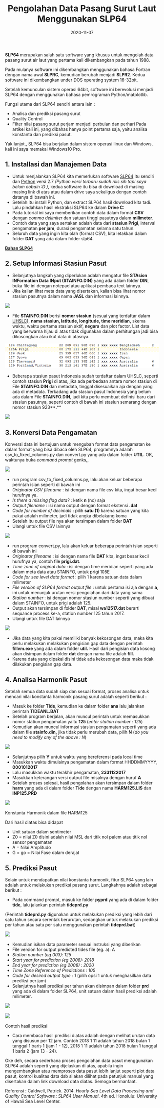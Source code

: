 ﻿---
title: Pengolahan Data Pasang Surut Laut Menggunakan SLP64
date: 2020-11-07
tags: 
- SLP64
- Pasut
categories : 
- Hidrografi
typora-root-url: ./
slug: pengolahan-pasut-slp64
---

**SLP64** merupakan salah satu software yang khusus untuk mengolah data pasang surut air laut yang pertama kali dikembangkan pada tahun 1988.

Pada mulanya software ini dikembangkan menggunakan bahasa Fortran dengan nama awal **SLPRC**, kemudian berubah menjadi **SLPR2**. Kedua software ini dikembangkan under DOS operating system 16-32bit.

Setelah kemunculan sistem operasi 64bit, software ini berevolusi menjadi SLP64 dengan menggunakan bahasa pemrograman Python/matplotlib.

Fungsi utama dari SLP64 sendiri antara lain :
-  Analisa dan prediksi pasang surut
-  Quality Control
-  Filter nilai pasang surut perjam menjadi perbulan dan perhari
Pada artikel kali ini, yang dibahas hanya point pertama saja, yaitu analisa konstanta dan prediksi pasut.

Yak lanjot,, 
SLP64 bisa berjalan dalam sistem operasi linux dan Windows, kali ini saya memakai Windows10 Pro.

## **1. Installasi dan Manajemen Data**

- Untuk menjalankan SLP64 kita memerlukan software [SLP64](http://ilikai.soest.hawaii.edu/UHSLC/jasl/jaslsoft.html) itu sendiri dan [Python](https://www.python.org/downloads/) versi 2.7 *(Python versi terbaru sudah rilis sih tapi saya belum cobain :D )*, kedua software itu bisa di download di masing masing link di atas atau dalam drive saya sekaligus dengan contoh datanya di bawah ini.
- Setelah itu install Python, dan extract SLP64 hasil download kita tadi. Lalu pindahkan hasil ekstraksi SLP64 ke dalam **Drive C:**
- Pada tutorial ini saya memberikan contoh data dalam format **CSV** dengan *comma delimiter* dan satuan tinggi pasutnya dalam **milimeter**.
- Contoh data yang saya sertakan adalah data dari **stasiun Prigi**, interval pengamatan **per jam**, durasi pengamatan selama satu tahun.
- Seluruh data yang ingin kita olah (format CSV), kita letakkan dalam folder **DAT** yang ada dalam folder slp64.

**[Bahan SLP64](https://1drv.ms/u/s!AlFYwWWftV2zmxyS8TvFjKWfiZTp?e=emj8pN)**

## **2. Setup Informasi Stasiun Pasut**

- Selanjutnya langkah yang diperlukan adalah mengatur file **STAsion INFormation Data INput (STAINFO.DIN)** yang ada dalam folder **DIN**, buka file ini dengan notepad atau aplikasi pembaca text lainnya.
- Jika kalian lihat meta data yang disertakan, kalian bisa lihat nomor stasiun pasutnya dalam nama **JASL** dan informasi lainnya. 

![](slp_1.png)

- File **STAINFO.DIN** berisi **nomor stasiun** (sesuai yang terdaftar dalam [UHSLC](https://uhslc.soest.hawaii.edu/)), **nama stasiun, latitude, longitude, time meridian,** skema waktu, waktu pertama stasiun aktif, **negara** dan plot factor. List data yang berwarna hijau di atas tidak digunakan dalam perhitungan jadi bisa dikosongkan atau ikut data di atasnya.

![](slp_2.png)

- Beberapa stasiun pasut Indonesia sudah terdaftar dalam UHSLC, seperti contoh stasiun **Prigi** di atas, jika ada perbedaan antara nomor stasiun di File **STAINFO.DIN** dan metadata, tinggal disesuaikan aja dengan yang ada di metadata.
  Terkadang ada stasiun pasut Indonesia yang belum ada dalam File **STAINFO.DIN**, jadi kita perlu membuat definisi baru dari stasiun pasutnya, seperti contoh di bawah ini stasiun semarang dengan nomor stasiun 923**.**

![](slp_3.png)

## **3. Konversi Data Pengamatan**

Konversi data ini bertujuan untuk mengubah format data pengamatan ke dalam format yang bisa dibaca oleh SLP64, programnya adalah csv\_to\_fixed\_columns.py dan convert.py yang ada dalam folder **UTIL.** OK, waktunya buka *command prompt* genks,,

![](slp_4.png)

- run program csv\_to\_fixed\_columns.py, lalu akan keluar beberapa perintah isian seperti di bawah ini
- *Originator CSV filename* : isi dengan nama file csv kita, ingat besar kecil hurufnya ya.
- *Is there a missing flag data?* : ketik **n** (no) saja
- *Output filename* : isi nama output dengan format ekstensi **.dat**
- *Code for number of decimals* : pilih **satu (1)** karena satuan yang kita pakai adalah milimeter, jadi tidak angka dibelakang koma
- Setelah itu output file nya akan tersimpan dalam folder **DAT**
- Ulangi untuk file CSV lainnya

![](slp_5.png)

- run program convert.py, lalu akan keluar beberapa perintah isian seperti di bawah ini
- *Originator filename* : isi dengan nama file **DAT** kita, ingat besar kecil hurufnya ya, contoh file **prigi.dat**.
- *Time zone of original data* : isi dengan time meridian seperti yang ada dalam meta data atau STAINFO, untuk prigi 105E
- *Code for sea level data format* : pilih 1 karena satuan data dalam milimeter
- *File version of SLP64 format output file* : untuk pertama isi aja dengan **a**, ini untuk menunjuk urutan versi pengolahan dari data yang sama
- *Station number* : isi dengan nomor stasiun number seperti yang dibuat dalam STAINFO, untuk prigi adalah 125.
- Output akan tersimpan di folder **DAT**, misal **wa12517.dat** berarti sequance process ke-a, station number 125 tahun 2017.
- Ulangi untuk file DAT lainnya

![](slp_6.png)

- Jika data yang kita pakai memiliki banyak kekosongan data, maka kita perlu melakukan melakukan pengisian gap data dengan perintah **fillvm.exe** yang ada dalam folder **util.** Hasil dari pengisian data kosong akan disimpan dalam folder **dat** dengan nama file adalah **fill.** 
- Karena data yang dipakai disini tidak ada kekosongan data maka tidak dilakukan pengisian gap data.

## **4. Analisa Harmonik Pasut**

Setelah semua data sudah siap dan sesuai format, proses analisa untuk mencari nilai konstanta harmonik pasang surut adalah seperti berikut :

- Masuk ke folder **Tide**, kemudian ke dalam folder **ana** lalu jalankan perintah **TIDEANL.BAT**
- Setelah program berjalan, akan muncul perintah untuk memasukkan nomor statiun pengamatan yaitu **125** (*enter station number : 125*)
- Kemudian akan muncul informasi stasiun pengamatan seperti yang ada dalam file **stainfo.din,** jika tidak perlu merubah data, pilih **N** (*do you need to modify any of the above : N*)

![](slp_7.png)

- Selanjutnya pilih **Y** untuk waktu yang bereferensi pada local time
- Masukkan waktu dimulainya pengamatan dalam format HHDDMMYYYY, **0001012017**
- Lalu masukkan waktu terakhir pengamatan, **2331122017**
- Masukkan keterangan versi output file misalnya dengan huruf **A**
- Setelah proses selesai, hasil pengolahan akan tersimpan dalam folder **harm** yang ada di dalam folder **Tide** dengan nama **HARM125.LIS** dan **INP125.PRD**

![](slp_8.png)

Konstanta Harmonik dalam file HARM125 

Dari hasil diatas bisa didapat

- Unit satuan dalam sentimeter
- Z0 = nilai Z0 disini adalah nilai MSL dari titik nol palem atau titik nol sensor pengamatan
- A = Nilai Amplitudo 
- G = go = Nilai Fase dalam derajat

## **5. Prediksi Pasut**

Selain untuk mendapatkan nilai konstanta harmonik, fitur SLP64 yang lain adalah untuk melakukan prediksi pasang surut. Langkahnya adalah sebagai berikut :

- Pada command prompt, masuk ke folder **pyprd** yang ada di dalam folder **tide**, lalu jalankan perintah **tideprd.py**

(Perintah **tideprd.py** digunakan untuk melakukan prediksi yang lebih dari satu tahun secara serentak berurutan, sedangkan untuk melakukan prediksi per tahun atau satu per satu menggunakan perintah **tideprd.bat**)

![](slp_9.png)

- Kemudian isikan data parameter sesuai instruksi yang diberikan
- File version for output predicted tides file (eg. a): A
- *Station number (eg 003): 125*
- *Start year for prediction (eg 2008): 2018*
- *End year for prediction (eg 2008) : 2020*
- *Time Zone Reference of Predictions : 105*
- *Code for desired output type : 1* (pilih opsi 1 untuk menghasilkan data prediksi per jam)
- Selanjutnya hasil prediksi per tahun akan disimpan dalam folder **prd** yang ada di dalam folder SLP64, unit satuan dalam hasil prediksi adalah milimeter.

![](slp_10.png)

![](slp_11.png)

Contoh hasil prediksi

- Cara membaca hasil prediksi diatas adalah dengan melihat urutan data yang disusun per 12 jam. Contoh 2018 1 11 adalah tahun 2018 bulan 1 tanggal 1 baris 1 (jam 1 - 12), 2018 1 11 adalah tahun 2018 bulan 1 tanggal 1 baris 2 (jam 13 - 24).

Oke deh, secara sederhana proses pengolahan data pasut menggunakan SLP64 adalah seperti yang dijelaskan di atas, apabila ingin mengembangkan atau memproses data pasut lebih lanjut seperti plot data pasut, kontrol kualitas data dsb silakan dilihat pada petunjuk manual yang disertakan dalam link download data diatas. Semoga bermanfaat.

Referensi :
Caldwell, Patrick. 2014. *Hourly Sea Level Data Processing and Quality Control Software : SLP64 User Manual*. 4th ed. Honolulu: University of Hawaii Sea Level Center.

